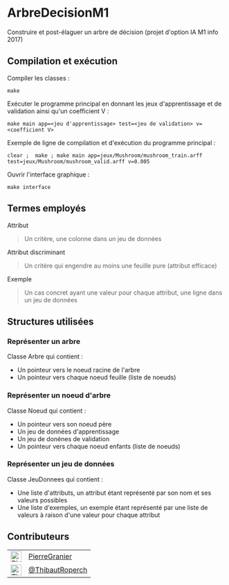 # ArbreDecisionM1

Construire et post-élaguer un arbre de décision (projet d'option IA M1 info 2017)

## Compilation et exécution

Compiler les classes :

	make

Exécuter le programme principal en donnant les jeux d'apprentissage et de validation ainsi qu'un coefficient V :

	make main app=<jeu d'apprentissage> test=<jeu de validation> v=<coefficient V>

Exemple de ligne de compilation et d'exécution du programme principal :

	clear ;  make ; make main app=jeux/Mushroom/mushroom_train.arff test=jeux/Mushroom/mushroom_valid.arff v=0.005

Ouvrir l'interface graphique :

	make interface


## Termes employés

Attribut

> Un critère, une colonne dans un jeu de données

Attribut discriminant

> Un critère qui engendre au moins une feuille pure (attribut efficace)

Exemple

> Un cas concret ayant une valeur pour chaque attribut, une ligne dans un jeu de données

## Structures utilisées

### Représenter un arbre

Classe Arbre qui contient :
* Un pointeur vers le noeud racine de l'arbre
* Un pointeur vers chaque noeud feuille (liste de noeuds)

### Représenter un noeud d'arbre

Classe Noeud qui contient :
* Un pointeur vers son noeud père
* Un jeu de données d'apprentissage
* Un jeu de donénes de validation
* Un pointeur vers chaque noeud enfants (liste de noeuds)

### Représenter un jeu de données

Classe JeuDonnees qui contient :
* Une liste d'attributs, un attribut étant représenté par son nom et ses valeurs possibles
* Une liste d'exemples, un exemple étant représenté par une liste de valeurs à raison d'une valeur pour chaque attribut

## Contributeurs

<table>
<tr>
	<td><a href="https://github.com/PierreGranier"><img alt="Pierre Granier--Richard" src="https://avatars1.githubusercontent.com/u/11854882" width="25"></a></td>
	<td><a href="https://github.com/PierreGranier">PierreGranier</a></td>
</tr>
<tr>
	<td><a href="https://github.com/ThibautRoperch"><img alt="Thibaut Roperch" src="https://avatars3.githubusercontent.com/u/18574394" width="25"></a></td>
	<td><a href="https://github.com/ThibautRoperch">@ThibautRoperch</a></td>
</tr>
</table>
